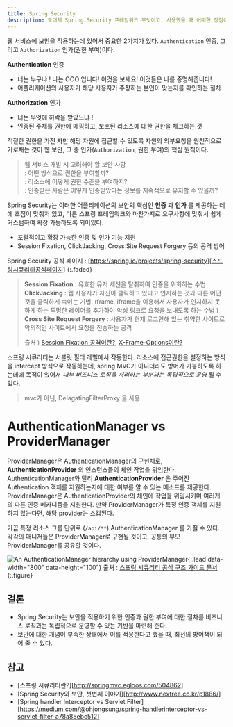 ```yaml
---
title: Spring Security
description: 도대체 Spring Security 프레임워크 무엇이고, 사용했을 때 어떠한 장점이 있는가?
---
```



웹 서비스에 보안을 적용하는데 있어서 중요한 2가지가 있다.
`Authentication` 인증, 그리고 `Authorization` 인가(권한 부여)이다.

**Authentication** 인증
   - 너는 누구냐 ! 나는 OOO 입니다! 이것을 보세요! 이것들은 나를 증명해줍니다!
   - 어플리케이션의 사용자가 해당 사용자가 주장하는 본인이 맞는지를 확인하는 절차

**Authorization** 인가
   - 너는 무엇에 허락을 받았느냐 !
   - 인증된 주체를 권한에 매핑하고, 보호된 리소스에 대한 권한을 체크하는 것


적절한 권한을 가진 자만 해당 자원에 접근할 수 있도록 자원의 외부요청을 원천적으로 가로채는 것이 웹 보안, 그 중 인가(`Authorization`, 권한 부여)의 핵심 원칙이다.


>웹 서비스 개발 시 고려해야 할 보안 사항  
>   : 어떤 방식으로 권한을 부여할까?  
>   : 리소스에 어떻게 권한 수준을 부여하지?  
>   : 인증받은 사람은 어떻게 인증받았다는 정보를 지속적으로 유지할 수 있을까?


Spring Security는 이러한 어플리케이션의 보안의 핵심인 **인증** 과 **인가** 를 제공하는 데에 초점이 맞춰저 있고, 다른 스프링 프레임워크와 마찬가지로 요구사항에 맞춰서 쉽게 커스텀하여 확장 가능하도록 되어있다.

- 포괄적이고 확장 가능한 인증 및 인가 기능 지원
- Session Fixation, ClickJacking, Cross Site Request Forgery 등의 공격 방어

Spring Security 공식 페이지 : [https://spring.io/projects/spring-security][스프링시큐리티공식페이지]
{:.faded}


> **Session Fixation** : 유효한 유저 세션을 탈취하여 인증을 위회하는 수법  
> **ClickJacking** : 웹 사용자가 자신이 클릭하고 있다고 인지하는 것과 다른 어떤 것을 클릭하게 속이는 기법. (frame, iframe을 이용해서 사용자가 인지하지 못하게 하는 투명한 레이어를 추가하여 악성 링크로 요청을 보내도록 하는 수법 )
> **Cross Site Request Forgery** : 사용자가 현재 로그인해 있는 취약한 사이트로 악의적인 사이트에서 요청을 전송하는 공격
>
> 출처 ) [Session Fixation 공격이란?][Session Fixation 공격이란?], [X-Frame-Options이란?][X-Frame-Options이란?]


스프링 시큐리티는 서블릿 필터 레벨에서 작동한다. 리소스에 접근권한을 설정하는 방식을 intercept 방식으로 작동하는데, spring MVC가 아니더라도 방어가 가능하도록 하는데에 목적이 있어서 _내부 비즈니스 로직을 처리하는 부분과는 독립적으로 운영_ 될 수 있다.
> mvc가 아닌, DelagatingFilterProxy 을 사용


# AuthenticationManager vs ProviderManager
ProviderManager은 AuthenticationManager의 구현체로, **AuthenticationProvider** 의 인스턴스들의 체인 작업을 위임한다. AuthenticationManager와 달리 **AuthenticationProvider** 은 주어진 Authentication 객체를 지원하는지에 대한 여부를 알 수 있는 메소드를 제공한다. ProviderManager은 AuthenticationProvider의 체인에 작업을 위임시키며 여러개의 다른 인증 메카니즘을 지원한다. 만약 ProviderManager가 특정 인증 객체를 지원하지 않는다면, 해당 provider는 스킵된다.

가끔 특정 리소스 그룹 단위로 (`/api/**`) AuthenticationManager 를 가질 수 있다. 각각의 매니저들은 ProviderManager로 구현될 것이고, 공통의 부모 ProviderManager를 공유할 것이다.


![An AuthenticationManager hierarchy using ProviderManager](https://kyuuuunmi.github.io/notes/assets/img/posts/2019-03-03-Spring-Security-01.png){:.lead data-width="800" data-height="100"}
출처 : [스프링 시큐리티 공식 구조 가이드 문서][스프링 시큐리티 구조]
{:.figure}


## 결론  
- Spring Security는 보안을 적용하기 위한 인증과 권한 부여에 대한 절차를 비즈니스 로직과는 독립적으로 운영할 수 있는 기반을 마련해 준다.
- 보안에 대한 개념이 부족한 상태에서 이를 적용한다고 했을 때, 최선의 방어책이 되어 줄 수 있다.



## 참고
- [스프링 시큐리티란?][http://springmvc.egloos.com/504862]
- [Spring Security와 보안, 첫번째 이야기][http://www.nextree.co.kr/p1886/]
- [Spring handler Interceptor vs Servlet Filter][https://medium.com/@ohjongsung/spring-handlerinterceptor-vs-servlet-filter-a78a85ebc512]

[스프링시큐리티공식페이지]: https://spring.io/projects/spring-security
[Session Fixation 공격이란?]: https://reiphiel.tistory.com/entry/session-fixation-vulnerability  
[X-Frame-Options이란?]: (https://blog.one0.me/etc/X-Frame-Options-%EC%9D%B4%EB%9E%80/)
[스프링 시큐리티 구조]: https://spring.io/guides/topicals/spring-security-architecture/
